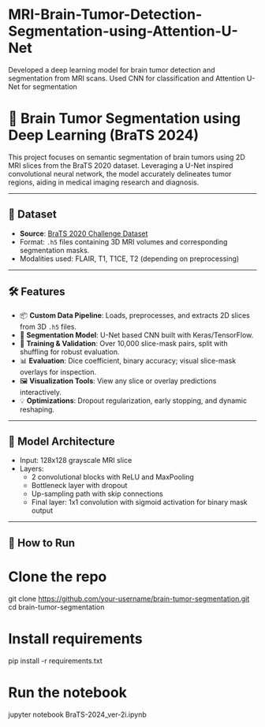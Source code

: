 # MRI-Brain-Tumor-Detection-Segmentation-using-Attention-U-Net
Developed a deep learning model for brain tumor detection and segmentation from MRI scans. Used CNN for classification and Attention U-Net for segmentation
# 🧠 Brain Tumor Segmentation using Deep Learning (BraTS 2024)

This project focuses on semantic segmentation of brain tumors using 2D MRI slices from the BraTS 2020 dataset. Leveraging a U-Net inspired convolutional neural network, the model accurately delineates tumor regions, aiding in medical imaging research and diagnosis.

---

## 📁 Dataset

- **Source**: [BraTS 2020 Challenge Dataset](https://www.med.upenn.edu/cbica/brats2020/data.html)
- Format: `.h5` files containing 3D MRI volumes and corresponding segmentation masks.
- Modalities used: FLAIR, T1, T1CE, T2 (depending on preprocessing)

---

## 🛠️ Features

- 📦 **Custom Data Pipeline**: Loads, preprocesses, and extracts 2D slices from 3D `.h5` files.
- 🎯 **Segmentation Model**: U-Net based CNN built with Keras/TensorFlow.
- 🧪 **Training & Validation**: Over 10,000 slice-mask pairs, split with shuffling for robust evaluation.
- 📊 **Evaluation**: Dice coefficient, binary accuracy; visual slice-mask overlays for inspection.
- 🖼️ **Visualization Tools**: View any slice or overlay predictions interactively.
- 💡 **Optimizations**: Dropout regularization, early stopping, and dynamic reshaping.

---

## 🧠 Model Architecture

- Input: 128x128 grayscale MRI slice  
- Layers: 
  - 2 convolutional blocks with ReLU and MaxPooling
  - Bottleneck layer with dropout
  - Up-sampling path with skip connections
  - Final layer: 1x1 convolution with sigmoid activation for binary mask output

---

## 🚀 How to Run


# Clone the repo
git clone https://github.com/your-username/brain-tumor-segmentation.git
cd brain-tumor-segmentation

# Install requirements
pip install -r requirements.txt

# Run the notebook
jupyter notebook BraTS-2024_ver-2i.ipynb
